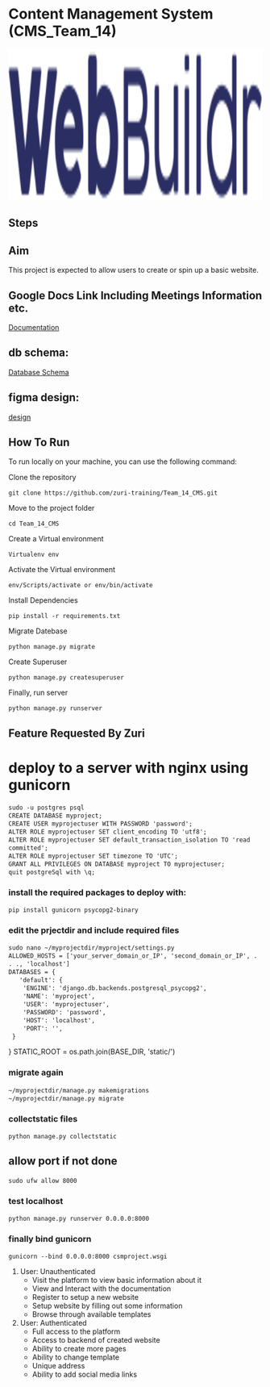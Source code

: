 # Content Management System (CMS_Team_14)

<p align="center">
  <img width="1000" height="300" src="https://github.com/zuri-training/Team_14_CMS/blob/main/template/signinPage/signin-logo.svg">
</p>

## Steps

## Aim
This project is expected to allow users to create or spin up a basic website.

## Google Docs Link Including Meetings Information etc. 
[Documentation](https://docs.google.com/document/u/0/d/11qXZp9zK4tGaMCZRzA6e-6c6V6iFT2bUUeJFTzksjG0/mobilebasic)

## db schema:
[Database Schema](https://cacoo.com/diagrams/3bidFKDK0MhYkbBU/B208B?reload_rt=1659123507956_0&reload_dc=1659139986069_0)

## figma design:

[design](https://www.google.com/url?q=https://www.google.com/url?q%3Dhttps://www.figma.com/file/KUXA9TjkYyUWDkSNTewHbU/CMS%26amp;sa%3DD%26amp;source%3Deditors%26amp;ust%3D1659469559838528%26amp;usg%3DAOvVaw1VT_BeRd1sxOaw2FH4Zhsw&sa=D&source=docs&ust=1659469559887420&usg=AOvVaw2JIALqcELgklhbtcRQelAr)

## How To Run
 To run locally on your machine, you can use the following command:

Clone the repository

	git clone https://github.com/zuri-training/Team_14_CMS.git
	
Move to the project folder

	cd Team_14_CMS

Create a Virtual environment

	Virtualenv env

Activate the Virtual environment

	env/Scripts/activate or env/bin/activate

Install Dependencies

	pip install -r requirements.txt

Migrate Datebase

	python manage.py migrate

Create Superuser

	python manage.py createsuperuser

Finally, run  server

	python manage.py runserver

## Feature Requested By Zuri

# deploy to a server with nginx using gunicorn
	sudo -u postgres psql
	CREATE DATABASE myproject;
	CREATE USER myprojectuser WITH PASSWORD 'password';
	ALTER ROLE myprojectuser SET client_encoding TO 'utf8';
	ALTER ROLE myprojectuser SET default_transaction_isolation TO 'read committed';
	ALTER ROLE myprojectuser SET timezone TO 'UTC';
	GRANT ALL PRIVILEGES ON DATABASE myproject TO myprojectuser;
	quit postgreSql with \q;
### install the required packages to deploy with:
	pip install gunicorn psycopg2-binary
### edit the prjectdir and include required files
	sudo nano ~/myprojectdir/myproject/settings.py
	ALLOWED_HOSTS = ['your_server_domain_or_IP', 'second_domain_or_IP', . . ., 'localhost']
	DATABASES = {
       'default': {
        'ENGINE': 'django.db.backends.postgresql_psycopg2',
        'NAME': 'myproject',
        'USER': 'myprojectuser',
        'PASSWORD': 'password',
        'HOST': 'localhost',
        'PORT': '',
     }
  }
  STATIC_ROOT = os.path.join(BASE_DIR, 'static/')
 
### migrate again
	~/myprojectdir/manage.py makemigrations
	~/myprojectdir/manage.py migrate
### collectstatic files
	python manage.py collectstatic
## allow port if not done
	sudo ufw allow 8000
### test localhost
	python manage.py runserver 0.0.0.0:8000
	
### finally bind gunicorn
	gunicorn --bind 0.0.0.0:8000 csmproject.wsgi

1. User: Unauthenticated
	- Visit the platform to view basic information about it
	- View and Interact with the documentation
	- Register to setup a new website
	- Setup website by filling out some information
	- Browse through available templates 
2. User: Authenticated
	- Full access to the platform
	- Access to backend of created website
	- Ability to create more pages
	- Ability to change template
	- Unique address
	- Ability to add social media links
